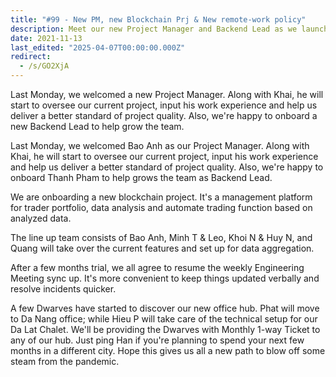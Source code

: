 ```yaml
---
title: "#99 - New PM, new Blockchain Prj & New remote-work policy"
description: Meet our new Project Manager and Backend Lead as we launch a blockchain trading platform and resume weekly engineering meetings for better team collaboration.
date: 2021-11-13
last_edited: "2025-04-07T00:00:00.000Z"
redirect:
  - /s/GO2XjA
---
```


Last Monday, we welcomed a new Project Manager. Along with Khai, he will start to oversee our current project, input his work experience and help us deliver a better standard of project quality. Also, we're happy to onboard a new Backend Lead to help grow the team.

Last Monday, we welcomed Bao Anh as our Project Manager. Along with Khai, he will start to oversee our current project, input his work experience and help us deliver a better standard of project quality. Also, we're happy to onboard Thanh Pham to help grows the team as Backend Lead.

We are onboarding a new blockchain project. It's a management platform for trader portfolio, data analysis and automate trading function based on analyzed data.

The line up team consists of Bao Anh, Minh T & Leo, Khoi N & Huy N, and Quang will take over the current features and set up for data aggregation.

After a few months trial, we all agree to resume the weekly Engineering Meeting sync up. It's more convenient to keep things updated verbally and resolve incidents quicker.

A few Dwarves have started to discover our new office hub. Phat will move to Da Nang office; while Hieu P will take care of the technical setup for our Da Lat Chalet. We'll be providing the Dwarves with Monthly 1-way Ticket to any of our hub. Just ping Han if you're planning to spend your next few months in a different city. Hope this gives us all a new path to blow off some steam from the pandemic.
